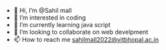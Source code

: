 - 👋 Hi, I’m @Sahil mall
- 👀 I’m interested in coding
- 🌱 I’m currently learning java script
- 💞️ I’m looking to collaborate on web develpment
- 📫 How to reach me sahilmall2022@vitbhopal.ac.in

<!---
castial004/castial004 is a ✨ special ✨ repository because its `README.md` (this file) appears on your GitHub profile.
You can click the Preview link to take a look at your changes.
--->
